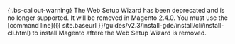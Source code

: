 {:.bs-callout-warning}
The Web Setup Wizard has been deprecated and is no longer supported. It will be removed in Magento 2.4.0. You must use the [command line]({{ site.baseurl }}/guides/v2.3/install-gde/install/cli/install-cli.html) to install Magento aftere the Web Setup Wizard is removed.
